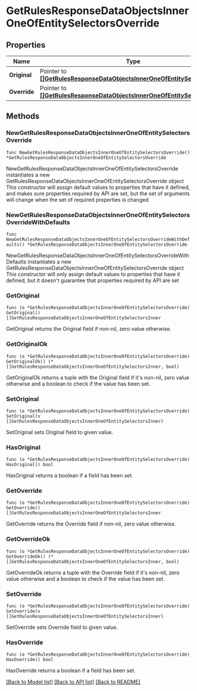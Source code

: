 # GetRulesResponseDataObjectsInnerOneOfEntitySelectorsOverride

## Properties

Name | Type | Description | Notes
------------ | ------------- | ------------- | -------------
**Original** | Pointer to [**[]GetRulesResponseDataObjectsInnerOneOfEntitySelectorsInner**](GetRulesResponseDataObjectsInnerOneOfEntitySelectorsInner.md) |  | [optional] 
**Override** | Pointer to [**[]GetRulesResponseDataObjectsInnerOneOfEntitySelectorsInner**](GetRulesResponseDataObjectsInnerOneOfEntitySelectorsInner.md) |  | [optional] 

## Methods

### NewGetRulesResponseDataObjectsInnerOneOfEntitySelectorsOverride

`func NewGetRulesResponseDataObjectsInnerOneOfEntitySelectorsOverride() *GetRulesResponseDataObjectsInnerOneOfEntitySelectorsOverride`

NewGetRulesResponseDataObjectsInnerOneOfEntitySelectorsOverride instantiates a new GetRulesResponseDataObjectsInnerOneOfEntitySelectorsOverride object
This constructor will assign default values to properties that have it defined,
and makes sure properties required by API are set, but the set of arguments
will change when the set of required properties is changed

### NewGetRulesResponseDataObjectsInnerOneOfEntitySelectorsOverrideWithDefaults

`func NewGetRulesResponseDataObjectsInnerOneOfEntitySelectorsOverrideWithDefaults() *GetRulesResponseDataObjectsInnerOneOfEntitySelectorsOverride`

NewGetRulesResponseDataObjectsInnerOneOfEntitySelectorsOverrideWithDefaults instantiates a new GetRulesResponseDataObjectsInnerOneOfEntitySelectorsOverride object
This constructor will only assign default values to properties that have it defined,
but it doesn't guarantee that properties required by API are set

### GetOriginal

`func (o *GetRulesResponseDataObjectsInnerOneOfEntitySelectorsOverride) GetOriginal() []GetRulesResponseDataObjectsInnerOneOfEntitySelectorsInner`

GetOriginal returns the Original field if non-nil, zero value otherwise.

### GetOriginalOk

`func (o *GetRulesResponseDataObjectsInnerOneOfEntitySelectorsOverride) GetOriginalOk() (*[]GetRulesResponseDataObjectsInnerOneOfEntitySelectorsInner, bool)`

GetOriginalOk returns a tuple with the Original field if it's non-nil, zero value otherwise
and a boolean to check if the value has been set.

### SetOriginal

`func (o *GetRulesResponseDataObjectsInnerOneOfEntitySelectorsOverride) SetOriginal(v []GetRulesResponseDataObjectsInnerOneOfEntitySelectorsInner)`

SetOriginal sets Original field to given value.

### HasOriginal

`func (o *GetRulesResponseDataObjectsInnerOneOfEntitySelectorsOverride) HasOriginal() bool`

HasOriginal returns a boolean if a field has been set.

### GetOverride

`func (o *GetRulesResponseDataObjectsInnerOneOfEntitySelectorsOverride) GetOverride() []GetRulesResponseDataObjectsInnerOneOfEntitySelectorsInner`

GetOverride returns the Override field if non-nil, zero value otherwise.

### GetOverrideOk

`func (o *GetRulesResponseDataObjectsInnerOneOfEntitySelectorsOverride) GetOverrideOk() (*[]GetRulesResponseDataObjectsInnerOneOfEntitySelectorsInner, bool)`

GetOverrideOk returns a tuple with the Override field if it's non-nil, zero value otherwise
and a boolean to check if the value has been set.

### SetOverride

`func (o *GetRulesResponseDataObjectsInnerOneOfEntitySelectorsOverride) SetOverride(v []GetRulesResponseDataObjectsInnerOneOfEntitySelectorsInner)`

SetOverride sets Override field to given value.

### HasOverride

`func (o *GetRulesResponseDataObjectsInnerOneOfEntitySelectorsOverride) HasOverride() bool`

HasOverride returns a boolean if a field has been set.


[[Back to Model list]](../README.md#documentation-for-models) [[Back to API list]](../README.md#documentation-for-api-endpoints) [[Back to README]](../README.md)


